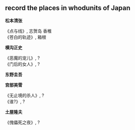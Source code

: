 ## record the places in whodunits of Japan

**松本清张**

《点与线》, 志贺岛 香椎  
《苍白的轨迹》, 箱根

**横沟正史**

《恶魔的宠儿》, ?  
《门后的女人》, ?

**东野圭吾**

**宫部美雪**

《无止境的杀人》, ?  
《谁?》, ?

**土屋隆夫**

《傀儡死之夜》, ?  